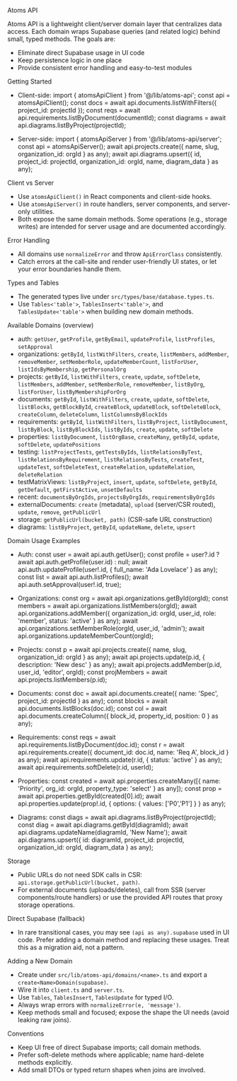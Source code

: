 Atoms API

Atoms API is a lightweight client/server domain layer that centralizes data access. Each domain wraps Supabase queries (and related logic) behind small, typed methods. The goals are:

- Eliminate direct Supabase usage in UI code
- Keep persistence logic in one place
- Provide consistent error handling and easy-to-test modules

Getting Started

- Client-side:
  import { atomsApiClient } from '@/lib/atoms-api';
  const api = atomsApiClient();
  const docs = await api.documents.listWithFilters({ project_id: projectId });
  const reqs = await api.requirements.listByDocument(documentId);
  const diagrams = await api.diagrams.listByProject(projectId);

- Server-side:
  import { atomsApiServer } from '@/lib/atoms-api/server';
  const api = atomsApiServer();
  await api.projects.create({ name, slug, organization_id: orgId } as any);
  await api.diagrams.upsert({ id, project_id: projectId, organization_id: orgId, name, diagram_data } as any);

Client vs Server

- Use `atomsApiClient()` in React components and client-side hooks.
- Use `atomsApiServer()` in route handlers, server components, and server-only utilities.
- Both expose the same domain methods. Some operations (e.g., storage writes) are intended for server usage and are documented accordingly.

Error Handling

- All domains use `normalizeError` and throw `ApiErrorClass` consistently.
- Catch errors at the call-site and render user-friendly UI states, or let your error boundaries handle them.

Types and Tables

- The generated types live under `src/types/base/database.types.ts`.
- Use `Tables<'table'>`, `TablesInsert<'table'>`, and `TablesUpdate<'table'>` when building new domain methods.

Available Domains (overview)

- auth: `getUser`, `getProfile`, `getByEmail`, `updateProfile`, `listProfiles`, `setApproval`
- organizations: `getById`, `listWithFilters`, `create`, `listMembers`, `addMember`, `removeMember`, `setMemberRole`, `updateMemberCount`, `listForUser`, `listIdsByMembership`, `getPersonalOrg`
- projects: `getById`, `listWithFilters`, `create`, `update`, `softDelete`, `listMembers`, `addMember`, `setMemberRole`, `removeMember`, `listByOrg`, `listForUser`, `listByMembershipForOrg`
- documents: `getById`, `listWithFilters`, `create`, `update`, `softDelete`, `listBlocks`, `getBlockById`, `createBlock`, `updateBlock`, `softDeleteBlock`, `createColumn`, `deleteColumn`, `listColumnsByBlockIds`
- requirements: `getById`, `listWithFilters`, `listByProject`, `listByDocument`, `listByBlock`, `listByBlockIds`, `listByIds`, `create`, `update`, `softDelete`
- properties: `listByDocument`, `listOrgBase`, `createMany`, `getById`, `update`, `softDelete`, `updatePositions`
- testing: `listProjectTests`, `getTestsByIds`, `listRelationsByTest`, `listRelationsByRequirement`, `listRelationsByTests`, `createTest`, `updateTest`, `softDeleteTest`, `createRelation`, `updateRelation`, `deleteRelation`
- testMatrixViews: `listByProject`, `insert`, `update`, `softDelete`, `getById`, `getDefault`, `getFirstActive`, `unsetDefaults`
- recent: `documentsByOrgIds`, `projectsByOrgIds`, `requirementsByOrgIds`
- externalDocuments: `create` (metadata), `upload` (server/CSR routed), `update`, `remove`, `getPublicUrl`
- storage: `getPublicUrl(bucket, path)` (CSR-safe URL construction)
- diagrams: `listByProject`, `getById`, `updateName`, `delete`, `upsert`

Domain Usage Examples

- Auth:
  const user = await api.auth.getUser();
  const profile = user?.id ? await api.auth.getProfile(user.id) : null;
  await api.auth.updateProfile(user!.id, { full_name: 'Ada Lovelace' } as any);
  const list = await api.auth.listProfiles();
  await api.auth.setApproval(user!.id, true);

- Organizations:
  const org = await api.organizations.getById(orgId);
  const members = await api.organizations.listMembers(orgId);
  await api.organizations.addMember({ organization_id: orgId, user_id, role: 'member', status: 'active' } as any);
  await api.organizations.setMemberRole(orgId, user_id, 'admin');
  await api.organizations.updateMemberCount(orgId);

- Projects:
  const p = await api.projects.create({ name, slug, organization_id: orgId } as any);
  await api.projects.update(p.id, { description: 'New desc' } as any);
  await api.projects.addMember(p.id, user_id, 'editor', orgId);
  const projMembers = await api.projects.listMembers(p.id);

- Documents:
  const doc = await api.documents.create({ name: 'Spec', project_id: projectId } as any);
  const blocks = await api.documents.listBlocks(doc.id);
  const col = await api.documents.createColumn({ block_id, property_id, position: 0 } as any);

- Requirements:
  const reqs = await api.requirements.listByDocument(doc.id);
  const r = await api.requirements.create({ document_id: doc.id, name: 'Req A', block_id } as any);
  await api.requirements.update(r.id, { status: 'active' } as any);
  await api.requirements.softDelete(r.id, userId);

- Properties:
  const created = await api.properties.createMany([{ name: 'Priority', org_id: orgId, property_type: 'select' } as any]);
  const prop = await api.properties.getById(created[0].id);
  await api.properties.update(prop!.id, { options: { values: ['P0','P1'] } } as any);

- Diagrams:
  const diags = await api.diagrams.listByProject(projectId);
  const diag = await api.diagrams.getById(diagramId);
  await api.diagrams.updateName(diagramId, 'New Name');
  await api.diagrams.upsert({ id: diagramId, project_id: projectId, organization_id: orgId, diagram_data } as any);

Storage

- Public URLs do not need SDK calls in CSR: `api.storage.getPublicUrl(bucket, path)`.
- For external documents (uploads/deletes), call from SSR (server components/route handlers) or use the provided API routes that proxy storage operations.

Direct Supabase (fallback)

- In rare transitional cases, you may see `(api as any).supabase` used in UI code. Prefer adding a domain method and replacing these usages. Treat this as a migration aid, not a pattern.

Adding a New Domain

- Create under `src/lib/atoms-api/domains/<name>.ts` and export a `create<Name>Domain(supabase)`.
- Wire it into `client.ts` and `server.ts`.
- Use `Tables`, `TablesInsert`, `TablesUpdate` for typed I/O.
- Always wrap errors with `normalizeError(e, 'message')`.
- Keep methods small and focused; expose the shape the UI needs (avoid leaking raw joins).

Conventions

- Keep UI free of direct Supabase imports; call domain methods.
- Prefer soft-delete methods where applicable; name hard-delete methods explicitly.
- Add small DTOs or typed return shapes when joins are involved.
